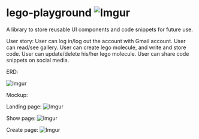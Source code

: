 # lego-playground ![Imgur](http://i.imgur.com/rLmYlrg.png)

A library to store reusable UI components and code snippets for future use.

User story:
User can log in/log out the account with Gmail account.
User can read/see gallery.
User can create lego molecule, and write and store code.
User can update/delete his/her lego molecule.
User can share code snippets on social media.

ERD:

![Imgur](http://i.imgur.com/9zCLT0u.png)

Mockup:

Landing page:
![Imgur](http://i.imgur.com/2XzTjwS.png)

Show page:
![Imgur](http://i.imgur.com/SqwgMUS.png)

Create page:
![Imgur](http://i.imgur.com/jfvD5pG.png)
